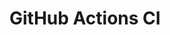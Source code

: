 # GitHub Actions CI




































































































































